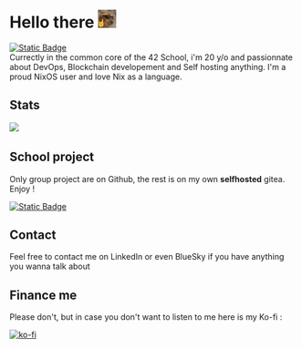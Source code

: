 # Hello there <img height=32 src="/catually.png" />
[![Static Badge](https://img.shields.io/badge/Student%20%40%2042Angoul%C3%AAme-black?style=flat&logo=42&logoColor=white)](https://42angouleme.fr) \
Currectly in the common core of the 42 School, i'm 20 y/o and passionnate about DevOps, Blockchain developement and Self hosting anything.
I'm a proud NixOS user and love Nix as a language.


## Stats
<picture>
  <source
    height=180
    srcset="https://github-readme-stats.vercel.app/api?username=keyzox71&show_icons=true&theme=dark&show=prs_merged&hide=prs"
    media="(prefers-color-scheme: dark)"
  />
  <source
    height=180
    srcset="https://github-readme-stats.vercel.app/api?username=keyzox71&show_icons=true&show=prs_merged&hide=prs"
    media="(prefers-color-scheme: light), (prefers-color-scheme: no-preference)"
  />
  <img height=180 src="https://github-readme-stats.vercel.app/api?username=keyzox71&show_icons=true" />
</picture>

## School project
Only group project are on Github, the rest is on my own **selfhosted** gitea. Enjoy ! 

[![Static Badge](https://img.shields.io/badge/adjoly%20-%20GitZox-609926?logo=gitea&logoColor=white)](https://git.kanel.ovh/42_adjoly)


## Contact
Feel free to contact me on LinkedIn or even BlueSky if you have anything you wanna talk about

## Finance me
Please don't, but in case you don't want to listen to me here is my Ko-fi :

[![ko-fi](https://ko-fi.com/img/githubbutton_sm.svg)](https://ko-fi.com/B0B31FA2P5)
